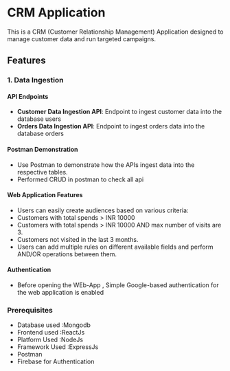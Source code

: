 # CRM Application

This is a CRM (Customer Relationship Management) Application designed to manage customer data and run targeted campaigns.

## Features

### 1. Data Ingestion

#### API Endpoints
- **Customer Data Ingestion API**: Endpoint to ingest customer data into the database users
- **Orders Data Ingestion API**: Endpoint to ingest orders data into the database orders 

#### Postman Demonstration
- Use Postman to demonstrate how the APIs ingest data into the respective tables.
- Performed CRUD in postman to check all api

#### Web Application Features 
  - Users can easily create audiences based on various criteria:
  - Customers with total spends > INR 10000
  - Customers with total spends > INR 10000 AND max number of visits are 3.
  - Customers not visited in the last 3 months.
  - Users can add multiple rules on different available fields and perform AND/OR operations between them.

#### Authentication
- Before opening the WEb-App , Simple Google-based authentication for the web application is enabled

### Prerequisites
- Database used :Mongodb
- Frontend used :ReactJs
- Platform Used :NodeJs
- Framework Used :ExpressJs
- Postman 
- Firebase for Authentication


